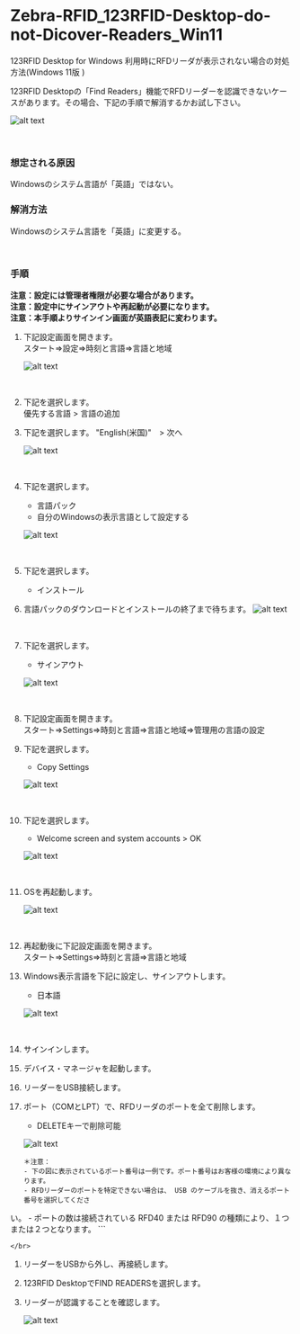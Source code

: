 
# Zebra-RFID_123RFID-Desktop-do-not-Dicover-Readers_Win11
123RFID Desktop for Windows 利用時にRFDリーダが表示されない場合の対処方法(Windows 11版 )

123RFID Desktopの「Find Readers」機能でRFDリーダーを認識できないケースがあります。その場合、下記の手順で解消するかお試し下さい。

![alt text](image.png)

</br>

### 想定される原因

Windowsのシステム言語が「英語」ではない。

### 解消方法

Windowsのシステム言語を「英語」に変更する。


</br>

### 手順

**注意：設定には管理者権限が必要な場合があります。**  
**注意：設定中にサインアウトや再起動が必要になります。**  
**注意：本手順よりサインイン画面が英語表記に変わります。**  


1. 下記設定画面を開きます。  
    スタート⇒設定⇒時刻と言語⇒言語と地域

    ![alt text](image-1.png)

    </br>

1. 下記を選択します。  
    優先する言語 > 言語の追加

1. 下記を選択します。
    "English(米国)"　> 次へ

    ![alt text](image-2.png)

    </br>

1. 下記を選択します。
    - 言語パック
    - 自分のWindowsの表示言語として設定する
    
    ![alt text](image-3.png)

    </br>
    
1. 下記を選択します。
    - インストール

1. 言語パックのダウンロードとインストールの終了まで待ちます。
    ![alt text](image-4.png)

    </br>
    
1. 下記を選択します。
    - サインアウト
    
    ![alt text](image-5.png)

    </br>
    

1. 下記設定画面を開きます。  
    スタート⇒Settings⇒時刻と言語⇒言語と地域⇒管理用の言語の設定

1. 下記を選択します。
    - Copy Settings

    ![alt text](image-6.png)

    </br>
    
1. 下記を選択します。
    - Welcome screen and system accounts > OK  

    ![alt text](image-7.png)

    </br>
    
1. OSを再起動します。

    ![alt text](image-8.png)

    </br>
    
1. 再起動後に下記設定画面を開きます。  
    スタート⇒Settings⇒時刻と言語⇒言語と地域

1. Windows表示言語を下記に設定し、サインアウトします。
    - 日本語

    ![alt text](image-9.png)

    </br>
    
1. サインインします。

1. デバイス・マネージャを起動します。

1. リーダーをUSB接続します。

1. ポート（COMとLPT）で、RFDリーダのポートを全て削除します。
    - DELETEキーで削除可能

    ![alt text](image-10.png)

    ```
    ＊注意：
    - 下の図に表示されているポート番号は一例です。ポート番号はお客様の環境により異なります。
    - RFDリーダーのポートを特定できない場合は、 USB のケーブルを抜き、消えるポート番号を選択してくださ
い。
    - ポートの数は接続されている RFD40 または RFD90 の種類により、１つまたは２つとなります。
    ```

    </br>
    

1. リーダーをUSBから外し、再接続します。

1. 123RFID DesktopでFIND READERSを選択します。

1. リーダーが認識することを確認します。

    ![alt text](image-11.png)
